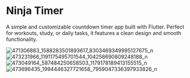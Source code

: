# Ninja Timer 
A simple and customizable countdown timer app built with Flutter. Perfect for workouts, study, or daily tasks, it features a clean design and smooth functionality.


![471306883_1588283501893617_8303469349995127675_n](https://github.com/user-attachments/assets/7ab10a56-383f-4daf-9f5d-767507af41c5)
![473231966_1191175495701544_104258690809248188_n](https://github.com/user-attachments/assets/4008a4a9-bfec-42a9-8c48-dc555ec37b7a)
![473049164_587484250658503_1179178189413155515_n](https://github.com/user-attachments/assets/92c4d0da-8ca9-48d6-90ec-a1e33728b266)
![473696435_1994446327721658_7959047336397933826_n](https://github.com/user-attachments/assets/8d0ded96-f296-4540-8cfc-7d9e59107ea9)
